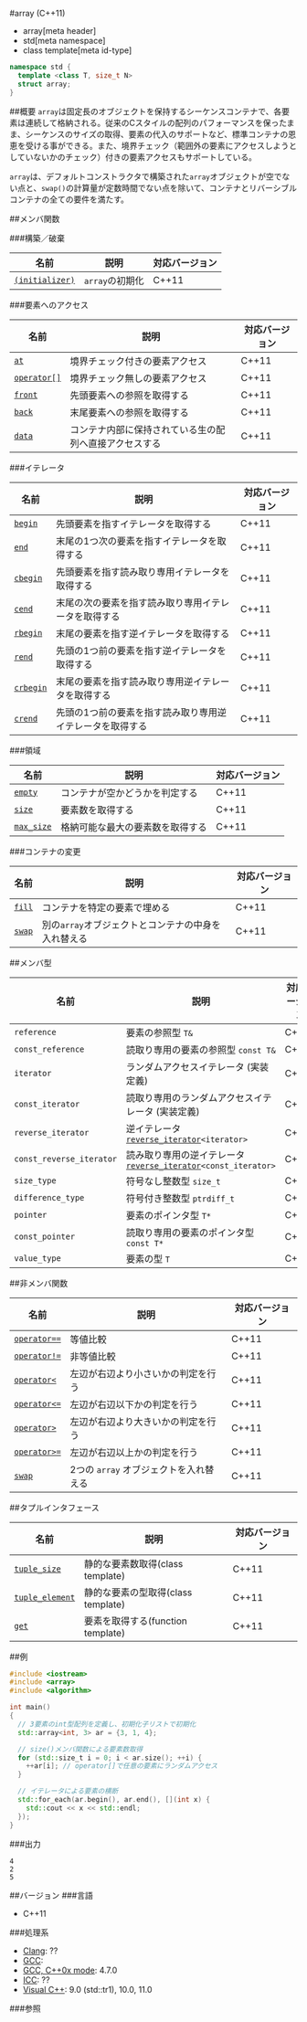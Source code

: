 #array (C++11)
* array[meta header]
* std[meta namespace]
* class template[meta id-type]

```cpp
namespace std {
  template <class T, size_t N>
  struct array;
}
```

##概要
`array`は固定長のオブジェクトを保持するシーケンスコンテナで、各要素は連続して格納される。従来のCスタイルの配列のパフォーマンスを保ったまま、シーケンスのサイズの取得、要素の代入のサポートなど、標準コンテナの恩恵を受ける事ができる。また、境界チェック（範囲外の要素にアクセスしようとしていないかのチェック）付きの要素アクセスもサポートしている。

`array`は、デフォルトコンストラクタで構築された`array`オブジェクトが空でない点と、`swap()`の計算量が定数時間でない点を除いて、コンテナとリバーシブルコンテナの全ての要件を満たす。


##メンバ関数

###構築／破棄

| 名前 | 説明 | 対応バージョン |
|-------------------------------------|-----------------|-------|
| [`(initializer)`](./array/array.md) | `array`の初期化 | C++11 |


###要素へのアクセス

| 名前 | 説明 | 対応バージョン |
|----------------------------------|--------------------------------|-------|
| [`at`](./array/at.md)            | 境界チェック付きの要素アクセス | C++11 |
| [`operator[]`](./array/op_at.md) | 境界チェック無しの要素アクセス | C++11 |
| [`front`](./array/front.md)      | 先頭要素への参照を取得する | C++11 |
| [`back`](./array/back.md)        | 末尾要素への参照を取得する | C++11 |
| [`data`](./array/data.md)        | コンテナ内部に保持されている生の配列へ直接アクセスする | C++11 |


###イテレータ

| 名前 | 説明 | 対応バージョン
|---------------------------------|-----------------------------------------------------------|-------|
| [`begin`](./array/begin.md)     | 先頭要素を指すイテレータを取得する | C++11 |
| [`end`](./array/end.md)         | 末尾の1つ次の要素を指すイテレータを取得する | C++11 |
| [`cbegin`](./array/cbegin.md)   | 先頭要素を指す読み取り専用イテレータを取得する | C++11 |
| [`cend`](./array/cend.md)       | 末尾の次の要素を指す読み取り専用イテレータを取得する | C++11 |
| [`rbegin`](./array/rbegin.md)   | 末尾の要素を指す逆イテレータを取得する | C++11 |
| [`rend`](./array/rend.md)       | 先頭の1つ前の要素を指す逆イテレータを取得する | C++11 |
| [`crbegin`](./array/crbegin.md) | 末尾の要素を指す読み取り専用逆イテレータを取得する | C++11 |
| [`crend`](./array/crend.md)     | 先頭の1つ前の要素を指す読み取り専用逆イテレータを取得する | C++11 |


###領域

| 名前 | 説明 | 対応バージョン |
|-----------------------------------|----------------------------------|-------|
| [`empty`](./array/empty.md)       | コンテナが空かどうかを判定する   | C++11 |
| [`size`](./array/size.md)         | 要素数を取得する                 | C++11 |
| [`max_size`](./array/max_size.md) | 格納可能な最大の要素数を取得する | C++11 |


###コンテナの変更

| 名前 | 説明 | 対応バージョン |
|---------------------------|-----------------------------------------------------|-------|
| [`fill`](./array/fill.md) | コンテナを特定の要素で埋める                        | C++11 |
| [`swap`](./array/swap.md) | 別の`array`オブジェクトとコンテナの中身を入れ替える | C++11 |


##メンバ型

| 名前 | 説明 | 対応バージョン |
|--------------------------|------------------------------------------------------|-------|
| `reference`              | 要素の参照型 `T&` | C++11 |
| `const_reference`        | 読取り専用の要素の参照型 `const T&` | C++11 |
| `iterator`               | ランダムアクセスイテレータ (実装定義) | C++11 |
| `const_iterator`         | 読取り専用のランダムアクセスイテレータ (実装定義) | C++11 |
| `reverse_iterator`       | 逆イテレータ [`reverse_iterator`](/reference/iterator/reverse_iterator.md)`<iterator>` | C++11 |
| `const_reverse_iterator` | 読み取り専用の逆イテレータ [`reverse_iterator`](/reference/iterator/reverse_iterator.md)`<const_iterator>` | C++11 |
| `size_type`              | 符号なし整数型 `size_t` | C++11 |
| `difference_type`        | 符号付き整数型 `ptrdiff_t` | C++11 |
| `pointer`                | 要素のポインタ型 `T*` | C++11 |
| `const_pointer`          | 読取り専用の要素のポインタ型 `const T*` | C++11 |
| `value_type`             | 要素の型 `T` | C++11 |


##非メンバ関数

| 名前                                        | 説明                                   | 対応バージョン |
|---------------------------------------------|----------------------------------------|----------------|
| [`operator==`](./array/op_equal.md)         | 等値比較                               | C++11          |
| [`operator!=`](./array/op_not_equal.md)     | 非等値比較                             | C++11          |
| [`operator<`](./array/op_less.md)           | 左辺が右辺より小さいかの判定を行う     | C++11          |
| [`operator<=`](./array/op_less_equal.md)    | 左辺が右辺以下かの判定を行う           | C++11          |
| [`operator>`](./array/op_greater.md)        | 左辺が右辺より大きいかの判定を行う     | C++11          |
| [`operator>=`](./array/op_greater_equal.md) | 左辺が右辺以上かの判定を行う           | C++11          |
| [`swap`](./array/swap_free.md)              | 2つの `array` オブジェクトを入れ替える | C++11          |


##タプルインタフェース

| 名前 | 説明 | 対応バージョン |
|---------------------------------------------|------------------------------------|-------|
| [`tuple_size`](./array/tuple_size.md)       | 静的な要素数取得(class template)   | C++11 |
| [`tuple_element`](./array/tuple_element.md) | 静的な要素の型取得(class template) | C++11 |
| [`get`](./array/get.md)                     | 要素を取得する(function template)  | C++11 |

##例
```cpp
#include <iostream>
#include <array>
#include <algorithm>

int main()
{
  // 3要素のint型配列を定義し、初期化子リストで初期化
  std::array<int, 3> ar = {3, 1, 4};

  // size()メンバ関数による要素数取得
  for (std::size_t i = 0; i < ar.size(); ++i) {
    ++ar[i]; // operator[]で任意の要素にランダムアクセス
  }

  // イテレータによる要素の横断
  std::for_each(ar.begin(), ar.end(), [](int x) {
    std::cout << x << std::endl;
  });
}
```

###出力
```
4
2
5
```

##バージョン
###言語
- C++11

###処理系
- [Clang](/implementation.md#clang): ??
- [GCC](/implementation.md#gcc): 
- [GCC, C++0x mode](/implementation.md#gcc): 4.7.0
- [ICC](/implementation.md#icc): ??
- [Visual C++](/implementation.md#visual_cpp): 9.0 (std::tr1), 10.0, 11.0


###参照


